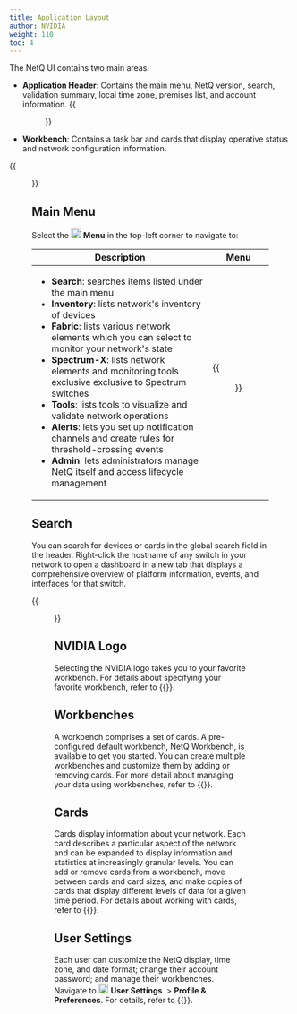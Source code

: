 ```yaml
---
title: Application Layout
author: NVIDIA
weight: 110
toc: 4
---
```

The NetQ UI contains two main areas:

- **Application Header**: Contains the main menu, NetQ version, search, validation summary, local time zone, premises list, and account information.
{{<figure src="/images/netq/versionless-top-470.png" alt="" width="1300">}}


- **Workbench**: Contains a task bar and cards that display operative status and network configuration information.

{{<figure src="/images/netq/wb-no-header-490.png" alt="workbench displaying task bar and 5 cards" width="1200">}}

## Main Menu

Select the <img src="https://icons.cumulusnetworks.com/01-Interface-Essential/03-Menu/navigation-menu.svg" height="18" width="18"/> **Menu** in the top-left corner to navigate to:

| Description | Menu |
| ------ | ---- |
| <ul><li><strong>Search</strong>: searches items listed under the main menu</li><li><strong>Inventory</strong>: lists network's inventory of devices </li><li><strong>Fabric</strong>: lists various network elements which you can select to monitor your network's state </li><li><strong>Spectrum-X</strong>: lists network elements and monitoring tools exclusive exclusive to Spectrum switches </li><li><strong>Tools</strong>: lists tools to visualize and validate network operations</li><li><strong>Alerts</strong>: lets you set up notification channels and create rules for threshold-crossing events</li><li><strong>Admin</strong>: lets administrators manage NetQ itself and access lifecycle management</li></ul> | {{<figure src="/images/netq/sidebar-menu-411.png" alt="" width="300">}} |
## Search

You can search for devices or cards in the global search field in the header. Right-click the hostname of any switch in your network to open a dashboard in a new tab that displays a comprehensive overview of platform information, events, and interfaces for that switch.

{{<figure src="/images/netq/global-search-exit-411.png" alt="" width="350">}}

## NVIDIA Logo

Selecting the NVIDIA logo takes you to your favorite workbench. For details about specifying your favorite workbench, refer to {{<link title="Set User Preferences">}}.

## Workbenches

A workbench comprises a set of cards. A pre-configured default workbench, NetQ Workbench, is available to get you started. You can create multiple workbenches and customize them by adding or removing cards. For more detail about managing your data using workbenches, refer to {{<link title="Focus Your Monitoring Using Workbenches">}}.

## Cards

Cards display information about your network. Each card describes a particular aspect of the network and can be expanded to display information and statistics at increasingly granular levels. You can add or remove cards from a workbench, move between cards and card sizes, and make copies of cards that display different levels of data for a given time period. For details about working with cards, refer to {{<link url="Access-Data-with-Cards">}}.

## User Settings

Each user can customize the NetQ display, time zone, and date format; change their account password; and manage their workbenches. Navigate to <img src="https://icons.cumulusnetworks.com/17-Users/19-Natural-Close%20Up-Single%20User-Man/single-man-circle.svg" height="18" width="18"/> **User Settings** &nbsp;<span aria-label="and then">> **Profile & Preferences**. For details, refer to {{<link title="Set User Preferences">}}.
